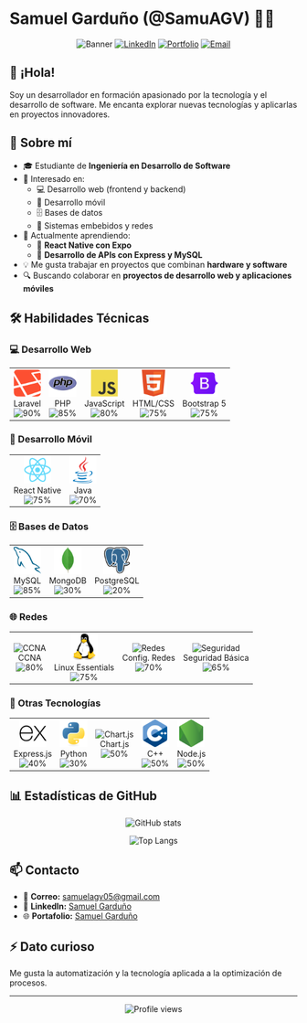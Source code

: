 # Samuel Garduño (@SamuAGV) 👨‍💻

<div align="center">
  
  ![Banner](https://img.shields.io/badge/Desarrollador%20Full%20Stack-blue?style=for-the-badge)
  [![LinkedIn](https://img.shields.io/badge/LinkedIn-0077B5?style=for-the-badge&logo=linkedin&logoColor=white)](https://www.linkedin.com/in/samuel-gardu%C3%B1o-?utm_source=share&utm_campaign=share_via&utm_content=profile&utm_medium=android_app)
  [![Portfolio](https://img.shields.io/badge/Portafolio-000000?style=for-the-badge&logo=vercel&logoColor=white)](https://portafolio-pi-ten-68.vercel.app/)
  [![Email](https://img.shields.io/badge/Email-D14836?style=for-the-badge&logo=gmail&logoColor=white)](mailto:samuelagv05@gmail.com)
  
</div>

## 👋 ¡Hola!

Soy un desarrollador en formación apasionado por la tecnología y el desarrollo de software. Me encanta explorar nuevas tecnologías y aplicarlas en proyectos innovadores.

## 🚀 Sobre mí

- 🎓 Estudiante de **Ingeniería en Desarrollo de Software**
- 👀 Interesado en:
  - 💻 Desarrollo web (frontend y backend)
  - 📱 Desarrollo móvil
  - 🗄️ Bases de datos
  - 🔌 Sistemas embebidos y redes
- 🌱 Actualmente aprendiendo:
  - 📱 **React Native con Expo**
  - 🔄 **Desarrollo de APIs con Express y MySQL**
- 💡 Me gusta trabajar en proyectos que combinan **hardware y software**
- 🔍 Buscando colaborar en **proyectos de desarrollo web y aplicaciones móviles**

## 🛠️ Habilidades Técnicas

### 💻 Desarrollo Web
<div align="center">
  <table>
    <tr>
      <td align="center">
        <img src="https://raw.githubusercontent.com/devicons/devicon/master/icons/laravel/laravel-plain.svg" width="48" height="48" alt="Laravel"/>
        <br>Laravel<br>
        <img src="https://progress-bar.dev/90" alt="90%">
      </td>
      <td align="center">
        <img src="https://raw.githubusercontent.com/devicons/devicon/master/icons/php/php-original.svg" width="48" height="48" alt="PHP"/>
        <br>PHP<br>
        <img src="https://progress-bar.dev/85" alt="85%">
      </td>
      <td align="center">
        <img src="https://raw.githubusercontent.com/devicons/devicon/master/icons/javascript/javascript-original.svg" width="48" height="48" alt="JavaScript"/>
        <br>JavaScript<br>
        <img src="https://progress-bar.dev/80" alt="80%">
      </td>
      <td align="center">
        <img src="https://raw.githubusercontent.com/devicons/devicon/master/icons/html5/html5-original.svg" width="48" height="48" alt="HTML5"/>
        <br>HTML/CSS<br>
        <img src="https://progress-bar.dev/75" alt="75%">
      </td>
      <td align="center">
        <img src="https://raw.githubusercontent.com/devicons/devicon/master/icons/bootstrap/bootstrap-original.svg" width="48" height="48" alt="Bootstrap"/>
        <br>Bootstrap 5<br>
        <img src="https://progress-bar.dev/75" alt="75%">
      </td>
    </tr>
  </table>
</div>

### 📱 Desarrollo Móvil
<div align="center">
  <table>
    <tr>
      <td align="center">
        <img src="https://raw.githubusercontent.com/devicons/devicon/master/icons/react/react-original.svg" width="48" height="48" alt="React Native"/>
        <br>React Native<br>
        <img src="https://progress-bar.dev/75" alt="75%">
      </td>
      <td align="center">
        <img src="https://raw.githubusercontent.com/devicons/devicon/master/icons/java/java-original.svg" width="48" height="48" alt="Java"/>
        <br>Java<br>
        <img src="https://progress-bar.dev/70" alt="70%">
      </td>
    </tr>
  </table>
</div>

### 🗄️ Bases de Datos
<div align="center">
  <table>
    <tr>
      <td align="center">
        <img src="https://raw.githubusercontent.com/devicons/devicon/master/icons/mysql/mysql-original.svg" width="48" height="48" alt="MySQL"/>
        <br>MySQL<br>
        <img src="https://progress-bar.dev/85" alt="85%">
      </td>
      <td align="center">
        <img src="https://raw.githubusercontent.com/devicons/devicon/master/icons/mongodb/mongodb-original.svg" width="48" height="48" alt="MongoDB"/>
        <br>MongoDB<br>
        <img src="https://progress-bar.dev/30" alt="30%">
      </td>
      <td align="center">
        <img src="https://raw.githubusercontent.com/devicons/devicon/master/icons/postgresql/postgresql-original.svg" width="48" height="48" alt="PostgreSQL"/>
        <br>PostgreSQL<br>
        <img src="https://progress-bar.dev/20" alt="20%">
      </td>
    </tr>
  </table>
</div>

### 🌐 Redes
<div align="center">
  <table>
    <tr>
      <td align="center">
        <img src="https://img.icons8.com/color/48/000000/cisco.png" width="48" height="48" alt="CCNA"/>
        <br>CCNA<br>
        <img src="https://progress-bar.dev/80" alt="80%">
      </td>
      <td align="center">
        <img src="https://raw.githubusercontent.com/devicons/devicon/master/icons/linux/linux-original.svg" width="48" height="48" alt="Linux"/>
        <br>Linux Essentials<br>
        <img src="https://progress-bar.dev/75" alt="75%">
      </td>
      <td align="center">
        <img src="https://img.icons8.com/fluency/48/000000/network.png" width="48" height="48" alt="Redes"/>
        <br>Config. Redes<br>
        <img src="https://progress-bar.dev/70" alt="70%">
      </td>
      <td align="center">
        <img src="https://img.icons8.com/color/48/000000/network-protection.png" width="48" height="48" alt="Seguridad"/>
        <br>Seguridad Básica<br>
        <img src="https://progress-bar.dev/65" alt="65%">
      </td>
    </tr>
  </table>
</div>

### 🔧 Otras Tecnologías
<div align="center">
  <table>
    <tr>
      <td align="center">
        <img src="https://raw.githubusercontent.com/devicons/devicon/master/icons/express/express-original.svg" width="48" height="48" alt="Express.js"/>
        <br>Express.js<br>
        <img src="https://progress-bar.dev/40" alt="40%">
      </td>
      <td align="center">
        <img src="https://raw.githubusercontent.com/devicons/devicon/master/icons/python/python-original.svg" width="48" height="48" alt="Python"/>
        <br>Python<br>
        <img src="https://progress-bar.dev/30" alt="30%">
      </td>
      <td align="center">
        <img src="https://www.chartjs.org/img/chartjs-logo.svg" width="48" height="48" alt="Chart.js"/>
        <br>Chart.js<br>
        <img src="https://progress-bar.dev/50" alt="50%">
      </td>
      <td align="center">
        <img src="https://raw.githubusercontent.com/devicons/devicon/master/icons/cplusplus/cplusplus-original.svg" width="48" height="48" alt="C++"/>
        <br>C++<br>
        <img src="https://progress-bar.dev/50" alt="50%">
      </td>
      <td align="center">
        <img src="https://raw.githubusercontent.com/devicons/devicon/master/icons/nodejs/nodejs-original.svg" width="48" height="48" alt="Node.js"/>
        <br>Node.js<br>
        <img src="https://progress-bar.dev/50" alt="50%">
      </td>
    </tr>
  </table>
</div>

## 📊 Estadísticas de GitHub

<div align="center">
  
  ![GitHub stats](https://github-readme-stats.vercel.app/api?username=SamuAGV&show_icons=true&theme=tokyonight&hide_border=true&locale=es)
  
  ![Top Langs](https://github-readme-stats.vercel.app/api/top-langs/?username=SamuAGV&layout=compact&theme=tokyonight&hide_border=true&locale=es)
  
</div>

## 📫 Contacto

- 📧 **Correo:** [samuelagv05@gmail.com](mailto:samuelagv05@gmail.com)
- 💼 **LinkedIn:** [Samuel Garduño](https://www.linkedin.com/in/samuel-gardu%C3%B1o-?utm_source=share&utm_campaign=share_via&utm_content=profile&utm_medium=android_app)
- 🌐 **Portafolio:** [Samuel Garduño](https://portafolio-pi-ten-68.vercel.app/)

## ⚡ Dato curioso

Me gusta la automatización y la tecnología aplicada a la optimización de procesos.

---

<div align="center">
  <img src="https://komarev.com/ghpvc/?username=SamuAGV&color=blue" alt="Profile views" />
</div>
